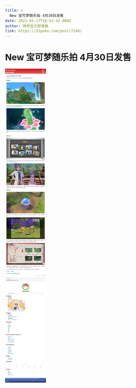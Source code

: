 ```yaml
---
title: >
  New 宝可梦随乐拍 4月30日发售
date: 2021-01-17T16:52:43.000Z
author: 神奇宝贝部落格
link: https://52poke.com/post/7146/
---
```

# New 宝可梦随乐拍 4月30日发售

[![New 宝可梦随乐拍 4月30日发售](./screenshot.png)](https://52poke.com/post/7146/)
